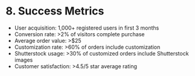 
# 8. Success Metrics

- User acquisition: 1,000+ registered users in first 3 months
- Conversion rate: >2% of visitors complete purchase
- Average order value: >$25
- Customization rate: >60% of orders include customization
- Shutterstock usage: >30% of customized orders include Shutterstock images
- Customer satisfaction: >4.5/5 star average rating
